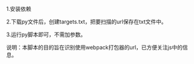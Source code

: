 1.安装依赖

2.下载py文件后，创建targets.txt，把要扫描的url保存在txt文件中。

3.运行py脚本即可，不需加参数。

说明：本脚本的目的旨在识别使用webpack打包器的url，已方便关注js中的信息。
